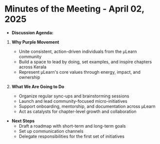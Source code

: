 
# Minutes of the Meeting - April 02, 2025

- **Discussion Agenda:**

1. **Why Purple Movement**  
   - Unite consistent, action-driven individuals from the μLearn community  
   - Build a space to lead by doing, set examples, and inspire chapters across Kerala  
   - Represent μLearn's core values through energy, impact, and ownership

2. **What We Are Going to Do**  
   - Organize regular sync-ups and brainstorming sessions  
   - Launch and lead community-focused micro-initiatives  
   - Support onboarding, mentorship, and documentation across μLearn  
   - Act as catalysts for chapter-level growth and collaboration

- **Next Steps**  
   - Draft a roadmap with short-term and long-term goals  
   - Set up communication channels  
   - Delegate responsibilities for the first set of initiatives

